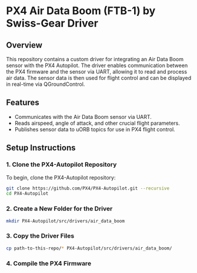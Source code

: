 # PX4 Air Data Boom (FTB-1) by Swiss-Gear Driver

## Overview
This repository contains a custom driver for integrating an Air Data Boom sensor with the PX4 Autopilot. The driver enables communication between the PX4 firmware and the sensor via UART, allowing it to read and process air data. The sensor data is then used for flight control and can be displayed in real-time via QGroundControl.

## Features
- Communicates with the Air Data Boom sensor via UART.
- Reads airspeed, angle of attack, and other crucial flight parameters.
- Publishes sensor data to uORB topics for use in PX4 flight control.

## Setup Instructions

### 1. Clone the PX4-Autopilot Repository
To begin, clone the PX4-Autopilot repository:
```bash
git clone https://github.com/PX4/PX4-Autopilot.git --recursive
cd PX4-Autopilot
```

### 2. Create a New Folder for the Driver
```bash
mkdir PX4-Autopilot/src/drivers/air_data_boom
```

### 3. Copy the Driver Files
```bash
cp path-to-this-repo/* PX4-Autopilot/src/drivers/air_data_boom/
```

### 4. Compile the PX4 Firmware
